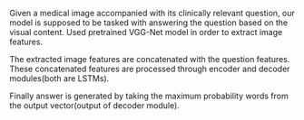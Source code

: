 Given a medical image accompanied with its clinically relevant question, our model is supposed to be tasked with answering the question based on the visual content. Used pretrained VGG-Net model in order to extract image features. 

The extracted image features are concatenated with the question features. These concatenated features are processed through encoder and decoder modules(both are LSTMs). 

Finally answer is generated by taking the maximum probability words from the output vector(output of decoder module).
